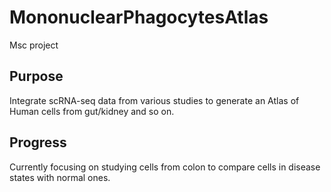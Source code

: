 # MononuclearPhagocytesAtlas
Msc project 

## Purpose
Integrate scRNA-seq data from various studies to generate an Atlas of Human cells from gut/kidney and so on.

## Progress
Currently focusing on studying cells from colon to compare cells in disease states with normal ones.
